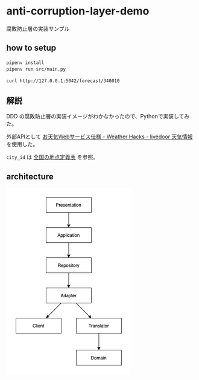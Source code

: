 # anti-corruption-layer-demo

腐敗防止層の実装サンプル

## how to setup

```sh
pipenv install
pipenv run src/main.py
```

```
curl http://127.0.0.1:5042/forecast/340010
```

## 解説

DDD の腐敗防止層の実装イメージがわかなかったので、Pythonで実装してみた。

外部APIとして [お天気Webサービス仕様 - Weather Hacks - livedoor 天気情報](http://weather.livedoor.com/weather_hacks/webservice) を使用した。

`city_id` は [全国の地点定義表](http://weather.livedoor.com/forecast/rss/primary_area.xml) を参照。

## architecture

![flow.png](flow.png)
